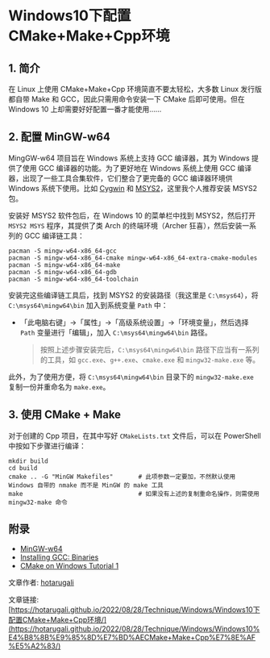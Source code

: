 Windows10下配置CMake+Make+Cpp环境
============================

1\. 简介
------

在 Linux 上使用 CMake+Make+Cpp 环境简直不要太轻松，大多数 Linux 发行版都自带 Make 和 GCC，因此只需用命令安装一下 CMake 后即可使用。但在 Windows 10 上却需要好好配置一番才能使用……

2\. 配置 MinGW-w64
----------------

MingGW-w64 项目旨在 Windows 系统上支持 GCC 编译器，其为 Windows 提供了使用 GCC 编译器的功能。为了更好地在 Windows 系统上使用 GCC 编译器，出现了一些工具合集软件，它们整合了更完备的 GCC 编译器环境供 Windows 系统下使用。比如 [Cygwin](https://cygwin.com/) 和 [MSYS2](https://www.msys2.org/)，这里我个人推荐安装 MSYS2 包。

安装好 MSYS2 软件包后，在 Windows 10 的菜单栏中找到 MSYS2，然后打开 `MSYS2 MSYS` 程序，其提供了类 Arch 的终端环境（Archer 狂喜），然后安装一系列的 GCC 编译链工具：

```shell
pacman -S mingw-w64-x86_64-gcc
pacman -S mingw-w64-x86_64-cmake mingw-w64-x86_64-extra-cmake-modules
pacman -S mingw-w64-x86_64-make
pacman -S mingw-w64-x86_64-gdb
pacman -S mingw-w64-x86_64-toolchain
```

安装完这些编译链工具后，找到 MSYS2 的安装路径（我这里是 `C:\msys64`），将 `C:\msys64\mingw64\bin` 加入到系统变量 `Path` 中：

*   「此电脑右键」->「属性」->「高级系统设置」->「环境变量」，然后选择 `Path` 变量进行「编辑」，加入 `C:\msys64\mingw64\bin` 路径。
    
    > 按照上述步骤安装完后，`C:\msys64\mingw64\bin` 路径下应当有一系列的工具，如 `gcc.exe`、`g++.exe`、`cmake.exe` 和 `mingw32-make.exe` 等。
    

此外，为了使用方便，将 `C:\msys64\mingw64\bin` 目录下的 `mingw32-make.exe` 复制一份并重命名为 `make.exe`。

3\. 使用 CMake + Make
-------------------

对于创建的 Cpp 项目，在其中写好 `CMakeLists.txt` 文件后，可以在 PowerShell 中按如下步骤进行编译：

```shell
mkdir build
cd build
cmake .. -G "MinGW Makefiles"		# 此项参数一定要加，不然默认使用 Windows 自带的 nmake 而不是 MinGW 的 make 工具
make								# 如果没有上述的复制重命名操作，则需使用 mingw32-make 命令
```

附录
--

*   [MinGW-w64](https://www.mingw-w64.org/)
*   [Installing GCC: Binaries](https://gcc.gnu.org/install/binaries.html)
*   [CMake on Windows Tutorial 1](https://zhuanlan.zhihu.com/p/497839595)

文章作者: [hotarugali](https://hotarugali.github.io)

文章链接: [https://hotarugali.github.io/2022/08/28/Technique/Windows/Windows10下配置CMake+Make+Cpp环境/](https://hotarugali.github.io/2022/08/28/Technique/Windows/Windows10%E4%B8%8B%E9%85%8D%E7%BD%AECMake+Make+Cpp%E7%8E%AF%E5%A2%83/)

